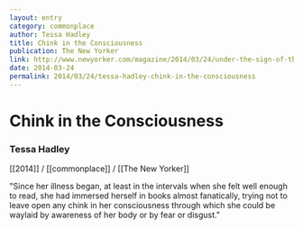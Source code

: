 ```yaml
---
layout: entry
category: commonplace
author: Tessa Hadley
title: Chink in the Consciousness
publication: The New Yorker
link: http://www.newyorker.com/magazine/2014/03/24/under-the-sign-of-the-moon
date: 2014-03-24
permalink: 2014/03/24/tessa-hadley-chink-in-the-consciousness
---
```


# Chink in the Consciousness

### Tessa Hadley

[[2014]] / [[commonplace]] / [[The New Yorker]]

"Since her illness began, at least in the intervals when she felt well enough to read, she had immersed herself in books almost fanatically, trying not to leave open any chink in her consciousness through which she could be waylaid by awareness of her body or by fear or disgust."